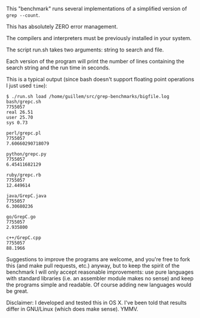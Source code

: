 
This "benchmark" runs several implementations of a simplified version of `grep --count`.

This has absolutely ZERO error management.

The compilers and interpreters must be previously installed in your system.

The script run.sh takes two arguments: string to search and file.

Each version of the program will print the number of lines containing the search string and the run time in seconds.

This is a typical output (since bash doesn't support floating point operations I just used `time`):

```
$ ./run.sh load /home/guillem/src/grep-benchmarks/bigfile.log 
bash/grepc.sh
7755057
real 26.51
user 25.70
sys 0.73

perl/grepc.pl
7755057
7.60660290718079

python/grepc.py
7755057
6.45411682129

ruby/grepc.rb
7755057
12.449614

java/GrepC.java
7755057
6.30680236

go/GrepC.go
7755057
2.935800

c++/GrepC.cpp
7755057
88.1966
```

Suggestions to improve the programs are welcome, and you're free to fork this (and make pull requests, etc.) anyway, but to keep the spirit of the benchmark I will only accept reasonable improvements: use pure languages with standard libraries (i.e. an assembler module makes no sense) and keep the programs simple and readable. Of course adding new languages would be great.

Disclaimer: I developed and tested this in OS X. I've been told that results differ in GNU/Linux (which does make sense). YMMV.


